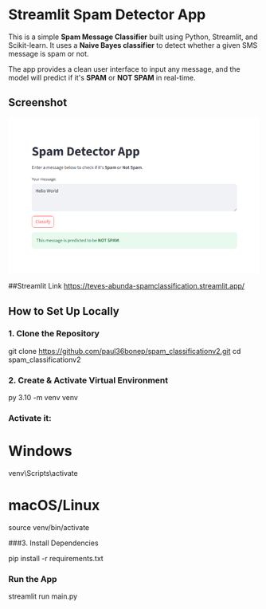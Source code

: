 # Streamlit Spam Detector App

This is a simple **Spam Message Classifier** built using Python, Streamlit, and Scikit-learn. It uses a **Naive Bayes classifier** to detect whether a given SMS message is spam or not.

The app provides a clean user interface to input any message, and the model will predict if it's **SPAM** or **NOT SPAM** in real-time.

## Screenshot

![App Screenshot](./screenshot.png)

##Streamlit Link 
https://teves-abunda-spamclassification.streamlit.app/


## How to Set Up Locally

### 1. Clone the Repository

git clone https://github.com/paul36bonep/spam_classificationv2.git
cd spam_classificationv2

### 2. Create & Activate Virtual Environment

py 3.10 -m venv venv

### Activate it:

# Windows
venv\Scripts\activate
# macOS/Linux
source venv/bin/activate

###3. Install Dependencies

pip install -r requirements.txt

### Run the App

streamlit run main.py
